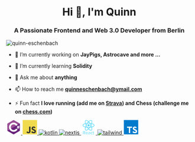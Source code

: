 <h1 align="center">Hi 👋, I'm Quinn</h1>
<h3 align="center">A Passionate Frontend and Web 3.0 Developer from Berlin</h3>

<p align="left"> <img src="https://komarev.com/ghpvc/?username=quinn-eschenbach&label=Profile%20views&color=0e75b6&style=flat" alt="quinn-eschenbach" /> </p>

- 🔭 I’m currently working on **JayPigs, Astrocave and more ...**

- 🌱 I’m currently learning **Solidity**

- 💬 Ask me about **anything**

- 📫 How to reach me **quinneschenbach@ymail.com**

- ⚡ Fun fact **I love running (add me on [Strava](https://www.strava.com/athletes/65168278)) and Chess (challenge me on [chess.com](https://www.chess.com/member/sirscofield))**

<p align="left"> <a href="https://www.w3schools.com/cs/" target="_blank" rel="noreferrer"> <img src="https://raw.githubusercontent.com/devicons/devicon/master/icons/csharp/csharp-original.svg" alt="csharp" width="40" height="40"/> </a> <a href="https://developer.mozilla.org/en-US/docs/Web/JavaScript" target="_blank" rel="noreferrer"> <img src="https://raw.githubusercontent.com/devicons/devicon/master/icons/javascript/javascript-original.svg" alt="javascript" width="40" height="40"/> </a> <a href="https://kotlinlang.org" target="_blank" rel="noreferrer"> <img src="https://www.vectorlogo.zone/logos/kotlinlang/kotlinlang-icon.svg" alt="kotlin" width="40" height="40"/> </a> <a href="https://nextjs.org/" target="_blank" rel="noreferrer"> <img src="https://cdn.worldvectorlogo.com/logos/nextjs-2.svg" alt="nextjs" width="40" height="40"/> </a> <a href="https://reactjs.org/" target="_blank" rel="noreferrer"> <img src="https://raw.githubusercontent.com/devicons/devicon/master/icons/react/react-original-wordmark.svg" alt="react" width="40" height="40"/> </a> <a href="https://tailwindcss.com/" target="_blank" rel="noreferrer"> <img src="https://www.vectorlogo.zone/logos/tailwindcss/tailwindcss-icon.svg" alt="tailwind" width="40" height="40"/> </a> <a href="https://www.typescriptlang.org/" target="_blank" rel="noreferrer"> <img src="https://raw.githubusercontent.com/devicons/devicon/master/icons/typescript/typescript-original.svg" alt="typescript" width="40" height="40"/> </a> </p>
